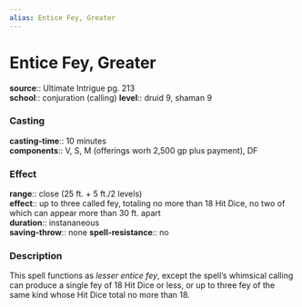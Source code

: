 ```yaml
---
alias: Entice Fey, Greater
---
```


# Entice Fey, Greater 

**source**:: Ultimate Intrigue pg. 213  
**school**:: conjuration (calling)
**level**:: druid 9, shaman 9

### Casting 

**casting-time**:: 10 minutes  
**components**:: V, S, M (offerings worh 2,500 gp plus payment), DF

### Effect 

**range**:: close (25 ft. + 5 ft./2 levels)  
**effect**:: up to three called fey, totaling no more than 18 Hit Dice, no two of which can appear more than 30 ft. apart  
**duration**:: instananeous  
**saving-throw**:: none
**spell-resistance**:: no

### Description 

This spell functions as *lesser entice fey*, except the spell’s whimsical calling can produce a single fey of 18 Hit Dice or less, or up to three fey of the same kind whose Hit Dice total no more than 18.

